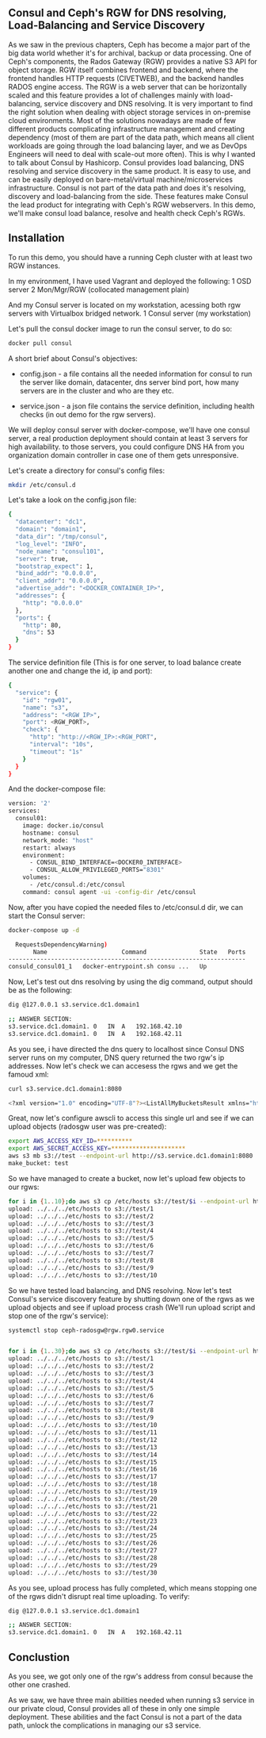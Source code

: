 ## Consul and Ceph's RGW for DNS resolving, Load-Balancing and Service Discovery

As we saw in the previous chapters, Ceph has become a major part of the big data world whether it's for archival, backup or data processing. One of Ceph's components, the Rados Gateway (RGW) provides a native S3 API for object storage. RGW itself combines frontend and backend, where the frontend handles HTTP requests (CIVETWEB), and the backend handles RADOS engine access. The RGW is a web server that can be horizontally scaled and this feature provides a lot of challenges mainly with load-balancing, service discovery and DNS resolving. It is very important to find the right solution when dealing with object storage services in on-premise cloud environments. Most of the solutions nowadays are made of few different products complicating infrastructure management and creating dependency (most of them are part of the data path, which means all client workloads are going through the load balancing layer, and we as DevOps Engineers will need to deal with scale-out more often). 
This is why I wanted to talk about Consul by Hashicorp. Consul provides load balancing, DNS resolving and service discovery in the same product. It is easy to use, and can be easily deployed on bare-metal/virtual machine/microservices infrastructure. Consul is not part of the data path and does it's resolving, discovery and load-balancing from the side. These features make Consul the lead product for integrating with Ceph's RGW webservers. In this demo, we'll make consul load balance, resolve and health check Ceph's RGWs. 

## Installation 
To run this demo, you should have a running Ceph cluster with at least two RGW instances. 

In my environment, I have used Vagrant and deployed the following: 
1 OSD server 
2 Mon/Mgr/RGW (collocated management plain) 

And my Consul server is located on my workstation, acessing both rgw servers with Virtualbox bridged network. 
1 Consul server (my workstation) 

Let's pull the consul docker image to run the consul server, to do so: 
```bash 
docker pull consul 
``` 

A short brief about Consul's objectives: 
* config.json - a file contains all the needed information for consul to run the server like domain, datacenter, dns server bind port, how many servers are in the cluster and who are they etc. 

* service.json - a json file contains the service definition, including health checks (in out demo for the rgw servers). 

We will deploy consul server with docker-compose, we'll have one consul server, a real production deployment should contain at least 3 servers for high availability. to those servers, you could configure DNS HA from you organization domain controller in case one of them gets unresponsive. 

Let's create a directory for consul's config files: 

```bash 
mkdir /etc/consul.d
``` 

Let's take a look on the config.json file:  

```bash 
{
  "datacenter": "dc1",
  "domain": "domain1",
  "data_dir": "/tmp/consul",
  "log_level": "INFO",
  "node_name": "consul101",
  "server": true,
  "bootstrap_expect": 1,
  "bind_addr": "0.0.0.0",
  "client_addr": "0.0.0.0",
  "advertise_addr": "<DOCKER_CONTAINER_IP>",
  "addresses": {
    "http": "0.0.0.0"
  },
  "ports": {
    "http": 80,
    "dns": 53
  }
}
``` 
The service definition file (This is for one server, to load balance create another one and change the id, ip and port): 

```bash 
{
  "service": {
    "id": "rgw01",
    "name": "s3",
    "address": "<RGW_IP>",
    "port": <RGW_PORT>,
    "check": {
      "http": "http://<RGW_IP>:<RGW_PORT",
      "interval": "10s",
      "timeout": "1s"
    }
  }
}
``` 


And the docker-compose file: 

```bash
version: '2'
services:
  consul01:
    image: docker.io/consul
    hostname: consul 
    network_mode: "host"
    restart: always
    environment:
      - CONSUL_BIND_INTERFACE=<DOCKER0_INTERFACE> 
      - CONSUL_ALLOW_PRIVILEGED_PORTS="8301"
    volumes:
      - /etc/consul.d:/etc/consul
    command: consul agent -ui -config-dir /etc/consul
``` 

Now, after you have copied the needed files to /etc/consul.d dir, we can start the Consul server: 

```bash 
docker-compose up -d 

  RequestsDependencyWarning)
       Name                     Command               State   Ports
-------------------------------------------------------------------
consuld_consul01_1   docker-entrypoint.sh consu ...   Up           
``` 

Now, Let's test out dns resolving by using the dig command, output should be as the following: 

```bash 
dig @127.0.0.1 s3.service.dc1.domain1

;; ANSWER SECTION:
s3.service.dc1.domain1.	0	IN	A	192.168.42.10
s3.service.dc1.domain1.	0	IN	A	192.168.42.11
``` 

As you see, i have directed the dns query to localhost since Consul DNS server runs on my computer, DNS query returned the two rgw's ip addresses. Now let's check we can accesess the rgws and we get the famoud xml: 

```bash 
curl s3.service.dc1.domain1:8080

<?xml version="1.0" encoding="UTF-8"?><ListAllMyBucketsResult xmlns="http://s3.amazonaws.com/doc/2006-03-01/"><Owner><ID>anonymous</ID><DisplayName></DisplayName></Owner><Buckets></Buckets></ListAllMyBucketsResult>
```
Great, now let's configure awscli to access this single url and see if we can upload objects (radosgw user was pre-created):

```bash 
export AWS_ACCESS_KEY_ID=**********
export AWS_SECRET_ACCESS_KEY=*********************
aws s3 mb s3://test --endpoint-url http://s3.service.dc1.domain1:8080
make_bucket: test
``` 
So we have managed to create a bucket, now let's upload few objects to our rgws: 

```bash 
for i in {1..10};do aws s3 cp /etc/hosts s3://test/$i --endpoint-url http://s3.service.dc1.domain1:8080;done
upload: ../../../etc/hosts to s3://test/1                          
upload: ../../../etc/hosts to s3://test/2                          
upload: ../../../etc/hosts to s3://test/3                          
upload: ../../../etc/hosts to s3://test/4                          
upload: ../../../etc/hosts to s3://test/5                          
upload: ../../../etc/hosts to s3://test/6                          
upload: ../../../etc/hosts to s3://test/7                          
upload: ../../../etc/hosts to s3://test/8                          
upload: ../../../etc/hosts to s3://test/9                          
upload: ../../../etc/hosts to s3://test/10   
``` 

So we have tested load balancing, and DNS resolving. Now let's test Consul's service discovery feature by shutting down one of the rgws as we upload objects and see if upload process crash (We'll run upload script and stop one of the rgw's service): 

```bash 
systemctl stop ceph-radosgw@rgw.rgw0.service 


for i in {1..30};do aws s3 cp /etc/hosts s3://test/$i --endpoint-url http://s3.service.dc1.domain1:8080;done
upload: ../../../etc/hosts to s3://test/1                          
upload: ../../../etc/hosts to s3://test/2                         
upload: ../../../etc/hosts to s3://test/3                          
upload: ../../../etc/hosts to s3://test/4                          
upload: ../../../etc/hosts to s3://test/5                          
upload: ../../../etc/hosts to s3://test/6                          
upload: ../../../etc/hosts to s3://test/7                          
upload: ../../../etc/hosts to s3://test/8                          
upload: ../../../etc/hosts to s3://test/9                          
upload: ../../../etc/hosts to s3://test/10                         
upload: ../../../etc/hosts to s3://test/11                         
upload: ../../../etc/hosts to s3://test/12                         
upload: ../../../etc/hosts to s3://test/13                         
upload: ../../../etc/hosts to s3://test/14                         
upload: ../../../etc/hosts to s3://test/15                         
upload: ../../../etc/hosts to s3://test/16                         
upload: ../../../etc/hosts to s3://test/17                         
upload: ../../../etc/hosts to s3://test/18                         
upload: ../../../etc/hosts to s3://test/19                         
upload: ../../../etc/hosts to s3://test/20                         
upload: ../../../etc/hosts to s3://test/21                         
upload: ../../../etc/hosts to s3://test/22                         
upload: ../../../etc/hosts to s3://test/23                         
upload: ../../../etc/hosts to s3://test/24                         
upload: ../../../etc/hosts to s3://test/25                         
upload: ../../../etc/hosts to s3://test/26                         
upload: ../../../etc/hosts to s3://test/27                         
upload: ../../../etc/hosts to s3://test/28                         
upload: ../../../etc/hosts to s3://test/29                         
upload: ../../../etc/hosts to s3://test/30  
``` 
As you see, upload process has fully completed, which means stopping one of the rgws didn't disrupt real time uploading. To verify: 

```bash 
dig @127.0.0.1 s3.service.dc1.domain1

;; ANSWER SECTION:
s3.service.dc1.domain1.	0	IN	A	192.168.42.11
```
## Conclustion 
As you see, we got only one of the rgw's address from consul because the other one crashed. 

As we saw, we have three main abilities needed when running s3 service in our private cloud, Consul provides all of these in only one simple deployment. These abilities and the fact Consul is not a part of the data path, unlock the complications in managing our s3 service. 




